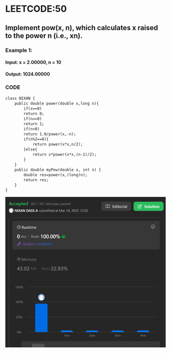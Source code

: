# LEETCODE:50 
## Implement pow(x, n), which calculates x raised to the power n (i.e., xn).

### Example 1:

#### Input: x = 2.00000, n = 10 
#### Output: 1024.00000

### CODE
```
class NIXAN {
    public double power(double x,long n){
        if(x==0)
        return 0;
        if(n==0)
        return 1;
        if(n<0)
        return 1.0/power(x,-n);
        if(n%2==0){
            return power(x*x,n/2);
        }else{
            return x*power(x*x,(n-1)/2);
        }
    }
    public double myPow(double x, int n) {
        double res=power(x,(long)n);
        return res;
    }
}
```
![alt text](image.png)
